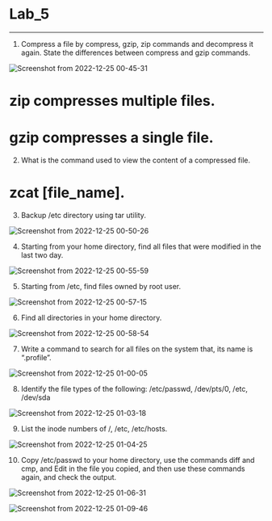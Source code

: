 # Lab_5
------------------

1. Compress a file by compress, gzip, zip commands and decompress it again. State the
differences between compress and gzip commands.

![Screenshot from 2022-12-25 00-45-31](https://user-images.githubusercontent.com/110255978/209452640-b00a359c-028d-4b37-b5e3-7b6b05734f78.png)

# zip compresses multiple files.
# gzip compresses a single file.

2. What is the command used to view the content of a compressed file.

# zcat [file_name].

3. Backup /etc directory using tar utility.

![Screenshot from 2022-12-25 00-50-26](https://user-images.githubusercontent.com/110255978/209452700-4f02c7af-ec85-4ccd-b5a2-7da5a12a62d6.png)

4. Starting from your home directory, find all files that were modified in the last two day.

![Screenshot from 2022-12-25 00-55-59](https://user-images.githubusercontent.com/110255978/209452797-40093ee0-990f-435e-82ce-b5b2fef52efc.png)

5. Starting from /etc, find files owned by root user.

![Screenshot from 2022-12-25 00-57-15](https://user-images.githubusercontent.com/110255978/209452811-f635743c-a550-4854-8103-084387eb17d6.png)

6. Find all directories in your home directory.

![Screenshot from 2022-12-25 00-58-54](https://user-images.githubusercontent.com/110255978/209452845-4ad38ae5-dec9-4b24-beac-c1533a55176e.png)

7. Write a command to search for all files on the system that, its name is “.profile”.

![Screenshot from 2022-12-25 01-00-05](https://user-images.githubusercontent.com/110255978/209452873-82fa75e2-c95e-483d-907b-bbbbb12f8196.png)

8. Identify the file types of the following: /etc/passwd, /dev/pts/0, /etc, /dev/sda

![Screenshot from 2022-12-25 01-03-18](https://user-images.githubusercontent.com/110255978/209452907-0ba4c8fe-6806-4b06-9115-5f8ab175147e.png)

9. List the inode numbers of /, /etc, /etc/hosts.

![Screenshot from 2022-12-25 01-04-25](https://user-images.githubusercontent.com/110255978/209452925-6b9b2da7-810f-4f17-8a33-7f693dff5100.png)

10. Copy /etc/passwd to your home directory, use the commands diff and cmp, and Edit in the
file you copied, and then use these commands again, and check the output.

![Screenshot from 2022-12-25 01-06-31](https://user-images.githubusercontent.com/110255978/209452955-93f2b7a4-cc88-48d5-a282-6078a665e8be.png)

![Screenshot from 2022-12-25 01-09-46](https://user-images.githubusercontent.com/110255978/209452996-91f7b3c4-0724-4997-81a5-234424082b32.png)

